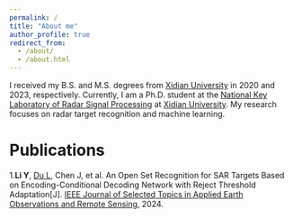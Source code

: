 ```yaml
---
permalink: /
title: "About me"
author_profile: true
redirect_from: 
  - /about/
  - /about.html
---
```

I received my B.S. and M.S. degrees from [Xidian University](https://www.xidian.edu.cn/) in 2020 and 2023, respectively. Currently, I am a Ph.D. student at the [National Key Laboratory of Radar Signal Processing](https://rsp.xidian.edu.cn/) at [Xidian University](https://www.xidian.edu.cn/). My research focuses on radar target recognition and machine learning.


Publications
======
1.**Li Y**, [Du L](https://web.xidian.edu.cn/dulan/index.html), Chen J, et al. An Open Set Recognition for SAR Targets Based on Encoding-Conditional Decoding Network with Reject Threshold Adaptation[J]. [IEEE Journal of Selected Topics in Applied Earth Observations and Remote Sensing](https://ieeexplore.ieee.org/xpl/RecentIssue.jsp?punumber=4609443), 2024.

